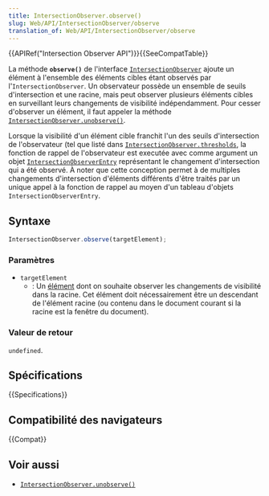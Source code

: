 ```yaml
---
title: IntersectionObserver.observe()
slug: Web/API/IntersectionObserver/observe
translation_of: Web/API/IntersectionObserver/observe
---
```


{{APIRef("Intersection Observer API")}}{{SeeCompatTable}}

La méthode **`observe()`** de l'interface [`IntersectionObserver`](/fr/docs/Web/API/IntersectionObserver) ajoute un élément à l'ensemble des éléments cibles étant observés par l'`IntersectionObserver`. Un observateur possède un ensemble de seuils d'intersection et une racine, mais peut observer plusieurs éléments cibles en surveillant leurs changements de visibilité indépendamment. Pour cesser d'observer un élément, il faut appeler la méthode [`IntersectionObserver.unobserve()`](/fr/docs/Web/API/IntersectionObserver/unobserve).

Lorsque la visibilité d'un élément cible franchit l'un des seuils d'intersection de l'observateur (tel que listé dans [`IntersectionObserver.thresholds`](/fr/docs/Web/API/IntersectionObserver/thresholds), la fonction de rappel de l'observateur est executée avec comme argument un objet [`IntersectionObserverEntry`](/fr/docs/Web/API/IntersectionObserverEntry) représentant le changement d'intersection qui a été observé. À noter que cette conception permet à de multiples changements d'intersection d'éléments différents d'être traités par un unique appel à la fonction de rappel au moyen d'un tableau d'objets `IntersectionObserverEntry`.

## Syntaxe

```js
IntersectionObserver.observe(targetElement);
```

### Paramètres

- `targetElement`
  - : Un [élément](/fr/docs/Web/API/Element) dont on souhaite observer les changements de visibilité dans la racine. Cet élément doit nécessairement être un descendant de l'élément racine (ou contenu dans le document courant si la racine est la fenêtre du document).

### Valeur de retour

`undefined`.

## Spécifications

{{Specifications}}

## Compatibilité des navigateurs

{{Compat}}

## Voir aussi

- [`IntersectionObserver.unobserve()`](/fr/docs/Web/API/IntersectionObserver/unobserve)
